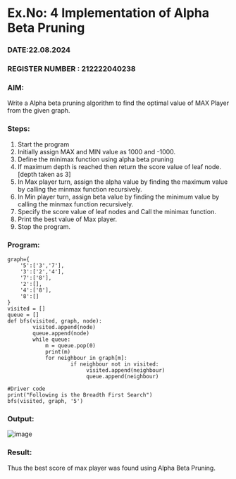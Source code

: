 # Ex.No: 4   Implementation of Alpha Beta Pruning 
### DATE:22.08.2024                                                                 
### REGISTER NUMBER : 212222040238
### AIM: 
Write a Alpha beta pruning algorithm to find the optimal value of MAX Player from the given graph.
### Steps:
1. Start the program
2. Initially  assign MAX and MIN value as 1000 and -1000.
3.  Define the minimax function  using alpha beta pruning
4.  If maximum depth is reached then return the score value of leaf node. [depth taken as 3]
5.  In Max player turn, assign the alpha value by finding the maximum value by calling the minmax function recursively.
6.  In Min player turn, assign beta value by finding the minimum value by calling the minmax function recursively.
7.  Specify the score value of leaf nodes and Call the minimax function.
8.  Print the best value of Max player.
9.  Stop the program. 

### Program:
```
graph={
    '5':['3','7'],
    '3':['2','4'],
    '7':['8'],
    '2':[],
    '4':['8'],
    '8':[]
}
visited = [] 
queue = []
def bfs(visited, graph, node): 
        visited.append(node)
        queue.append(node)
        while queue:
            m = queue.pop(0)
            print(m)
            for neighbour in graph[m]:
                    if neighbour not in visited:
                         visited.append(neighbour)
                         queue.append(neighbour)
                                           
#Driver code
print("Following is the Breadth First Search")
bfs(visited, graph, '5')

```


### Output:

![image](https://github.com/user-attachments/assets/a33e3c17-b6d3-4e54-868d-5fe412d82efe)


### Result:
Thus the best score of max player was found using Alpha Beta Pruning.
